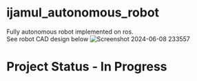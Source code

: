 # ijamul_autonomous_robot
Fully autonomous robot implemented on ros.  
See robot CAD design below
![Screenshot 2024-06-08 233557](https://github.com/IJAMUL1/ijamul_autonomous_robot/assets/60096099/e6bf7851-fa2d-4c6a-9403-5a5ae6c1760d)



# Project Status - In Progress

